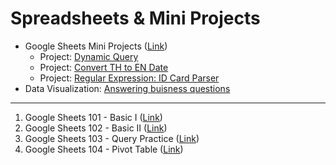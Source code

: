 # Spreadsheets & Mini Projects
- Google Sheets Mini Projects ([Link](https://docs.google.com/spreadsheets/d/12riVl6HHWuUHWrOX4BK02E98nQaAMyDPlEA8nYyVbts/edit?gid=0#gid=0))
  - Project: [Dynamic Query](https://docs.google.com/spreadsheets/d/12riVl6HHWuUHWrOX4BK02E98nQaAMyDPlEA8nYyVbts/edit?gid=1981431105#gid=1981431105)
  - Project: [Convert TH to EN Date](https://docs.google.com/spreadsheets/d/12riVl6HHWuUHWrOX4BK02E98nQaAMyDPlEA8nYyVbts/edit?gid=1656509133#gid=1656509133)
  - Project: [Regular Expression: ID Card Parser](https://docs.google.com/spreadsheets/d/12riVl6HHWuUHWrOX4BK02E98nQaAMyDPlEA8nYyVbts/edit?gid=2014543270#gid=2014543270)
- Data Visualization: [Answering buisness questions](https://docs.google.com/spreadsheets/d/1Am2Y0qQVytCWT2tSaC9MgTkJVk6numCNC-25SS6mG8I/edit?usp=sharing)
---
1. Google Sheets 101 - Basic I ([Link](https://docs.google.com/spreadsheets/d/1mrfCCfv_TPcHcls4h99duZWCh_tw-4AmP8nXy4TEor4/edit?gid=1110784364#gid=1110784364))
2. Google Sheets 102 - Basic II ([Link](https://docs.google.com/spreadsheets/d/1uFFQ94QMpyE6dEPYtTzlNCmsL3m2eNxQODNQtiCzvIE/edit?gid=0#gid=0))
3. Google Sheets 103 - Query Practice ([Link](https://docs.google.com/spreadsheets/d/1iLzU70H1jSirdxakXLvu8r1K5kjCrhDoseMwpVPSwjQ/edit?gid=0#gid=0))
4. Google Sheets 104 - Pivot Table ([Link](https://docs.google.com/spreadsheets/d/1fMdnrkqZpsZDrv-v-uNmDAvBowDm13SkYPeRNfF8s5g/edit?gid=0#gid=0))

